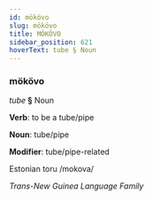 ```yaml
---
id: mökövo
slug: mökövo
title: MÖKÖVO
sidebar_position: 621
hoverText: tube § Noun
---
```


### mökövo

*tube* **§** Noun

**Verb**: to be a tube/pipe

**Noun**: tube/pipe

**Modifier**: tube/pipe-related

Estonian toru /mokova/

*Trans-New Guinea Language Family*